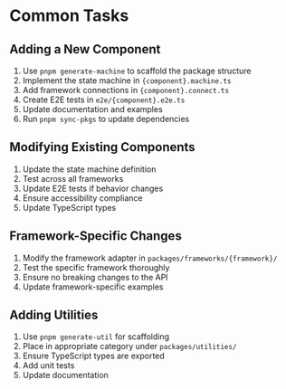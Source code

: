 # Common Tasks

## Adding a New Component

1. Use `pnpm generate-machine` to scaffold the package structure
2. Implement the state machine in `{component}.machine.ts`
3. Add framework connections in `{component}.connect.ts`
4. Create E2E tests in `e2e/{component}.e2e.ts`
5. Update documentation and examples
6. Run `pnpm sync-pkgs` to update dependencies

## Modifying Existing Components

1. Update the state machine definition
2. Test across all frameworks
3. Update E2E tests if behavior changes
4. Ensure accessibility compliance
5. Update TypeScript types

## Framework-Specific Changes

1. Modify the framework adapter in `packages/frameworks/{framework}/`
2. Test the specific framework thoroughly
3. Ensure no breaking changes to the API
4. Update framework-specific examples

## Adding Utilities

1. Use `pnpm generate-util` for scaffolding
2. Place in appropriate category under `packages/utilities/`
3. Ensure TypeScript types are exported
4. Add unit tests
5. Update documentation
